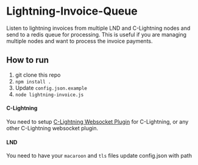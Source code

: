 # Lightning-Invoice-Queue

Listen to lightning invoices from multiple LND and C-Lightning nodes and send to a redis queue for processing.
This is useful if you are managing multiple nodes and want to process the invoice payments.

## How to run

1) git clone this repo
2) `npm install .`
3) Update `config.json.example`
4) `node lightning-invoice.js`

#### C-Lightning
You need to setup [C-Lightning Websocket Plugin](https://github.com/rbndg/c-lightning-events) for C-Lightning, or any other C-Lightning websocket plugin.

#### LND
You need to have your `macaroon` and `tls` files update config.json with path
